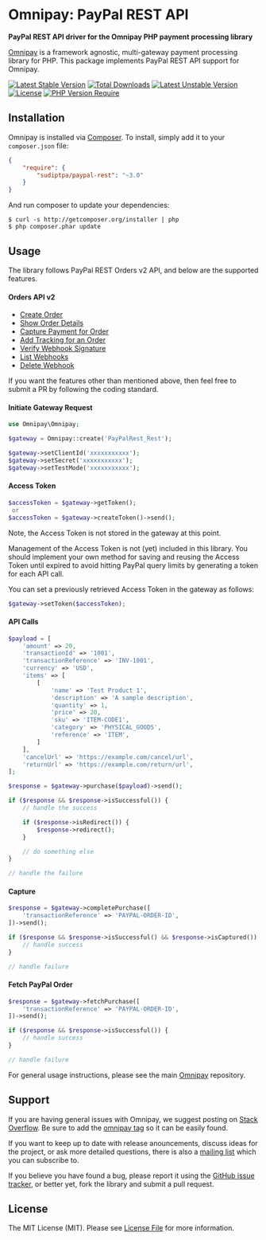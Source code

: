# Omnipay: PayPal REST API

**PayPal REST API driver for the Omnipay PHP payment processing library**

[Omnipay](https://github.com/thephpleague/omnipay) is a framework agnostic, multi-gateway payment
processing library for PHP. This package implements PayPal REST API support for Omnipay.

[![Latest Stable Version](http://poser.pugx.org/sudiptpa/paypal-rest/v)](https://packagist.org/packages/sudiptpa/paypal-rest) [![Total Downloads](http://poser.pugx.org/sudiptpa/paypal-rest/downloads)](https://packagist.org/packages/sudiptpa/paypal-rest) [![Latest Unstable Version](http://poser.pugx.org/sudiptpa/paypal-rest/v/unstable)](https://packagist.org/packages/sudiptpa/paypal-rest) [![License](http://poser.pugx.org/sudiptpa/paypal-rest/license)](https://packagist.org/packages/sudiptpa/paypal-rest) [![PHP Version Require](http://poser.pugx.org/sudiptpa/paypal-rest/require/php)](https://packagist.org/packages/sudiptpa/paypal-rest)

## Installation

Omnipay is installed via [Composer](http://getcomposer.org/). To install, simply add it
to your `composer.json` file:

```json
{
    "require": {
        "sudiptpa/paypal-rest": "~3.0"
    }
}
```

And run composer to update your dependencies:

    $ curl -s http://getcomposer.org/installer | php
    $ php composer.phar update

## Usage

The library follows PayPal REST Orders v2 API, and below are the supported features.

 #### Orders API v2

- [Create Order](https://developer.paypal.com/docs/api/orders/v2/#orders_create)
- [Show Order Details](https://developer.paypal.com/docs/api/orders/v2/#orders_get)
- [Capture Payment for Order](https://developer.paypal.com/docs/api/orders/v2/#orders_capture)
- [Add Tracking for an Order](https://developer.paypal.com/docs/api/orders/v2/#orders_track_create)
- [Verify Webhook Signature](https://developer.paypal.com/docs/api/webhooks/v1/#verify-webhook-signature_post)
- [List Webhooks](https://developer.paypal.com/docs/api/webhooks/v1/#webhooks_list)
- [Delete Webhook](https://developer.paypal.com/docs/api/webhooks/v1/#webhooks_delete)

If you want the features other than mentioned above, then feel free to submit a PR by following the coding standard.

#### Initiate Gateway Request

```php
use Omnipay\Omnipay;

$gateway = Omnipay::create('PayPalRest_Rest');

$gateway->setClientId('xxxxxxxxxxx');
$gateway->setSecret('xxxxxxxxxxx');
$gateway->setTestMode('xxxxxxxxxxx');
```

#### Access Token

```php
$accessToken = $gateway->getToken();
 or
$accessToken = $gateway->createToken()->send();
```

Note, the Access Token is not stored in the gateway at this point.

Management of the Access Token is not (yet) included in this library.
You should implement your own method for saving and reusing the Access Token until expired to avoid hitting PayPal query limits by generating a token for each API call.

You can set a previously retrieved Access Token in the gateway as follows:

```php
$gateway->setToken($accessToken);
```

#### API Calls

```php
$payload = [
    'amount' => 20,
    'transactionId' => '1001',
    'transactionReference' => 'INV-1001',
    'currency' => 'USD',
    'items' => [
        [
            'name' => 'Test Product 1',
            'description' => 'A sample description',
            'quantity' => 1,
            'price' => 20,
            'sku' => 'ITEM-CODE1',
            'category' => 'PHYSICAL_GOODS',
            'reference' => 'ITEM',
        ]
    ],
    'cancelUrl' => 'https://example.com/cancel/url',
    'returnUrl' => 'https://example.com/return/url',
];

$response = $gateway->purchase($payload)->send();

if ($response && $response->isSuccessful()) {
    // handle the success

    if ($response->isRedirect()) {
        $response->redirect();
    }

    // do something else
}

// handle the failure
```

#### Capture

```php
$response = $gateway->completePurchase([
    'transactionReference' => 'PAYPAL-ORDER-ID',
])->send();

if ($response && $response->isSuccessful() && $response->isCaptured()) {
    // handle success
}

// handle failure
```

#### Fetch PayPal Order

```php
$response = $gateway->fetchPurchase([
    'transactionReference' => 'PAYPAL-ORDER-ID',
])->send();

if ($response && $response->isSuccessful()) {
    // handle success
}

// handle failure
```

For general usage instructions, please see the main [Omnipay](https://github.com/thephpleague/omnipay)
repository.

## Support

If you are having general issues with Omnipay, we suggest posting on
[Stack Overflow](http://stackoverflow.com/). Be sure to add the
[omnipay tag](http://stackoverflow.com/questions/tagged/omnipay) so it can be easily found.

If you want to keep up to date with release anouncements, discuss ideas for the project,
or ask more detailed questions, there is also a [mailing list](https://groups.google.com/forum/#!forum/omnipay) which
you can subscribe to.

If you believe you have found a bug, please report it using the [GitHub issue tracker](https://github.com/sudiptpa/paypal-rest/issues),
or better yet, fork the library and submit a pull request.

## License

The MIT License (MIT). Please see [License File](LICENSE.md) for more information.
